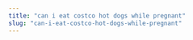 ```yaml
---
title: "can i eat costco hot dogs while pregnant"
slug: "can-i-eat-costco-hot-dogs-while-pregnant"
---
```


